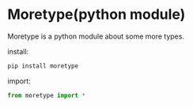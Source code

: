 # Moretype(python module)

Moretype is a python module about some more types.

install:
```bash
pip install moretype
```
import:
```python
from moretype import *
```